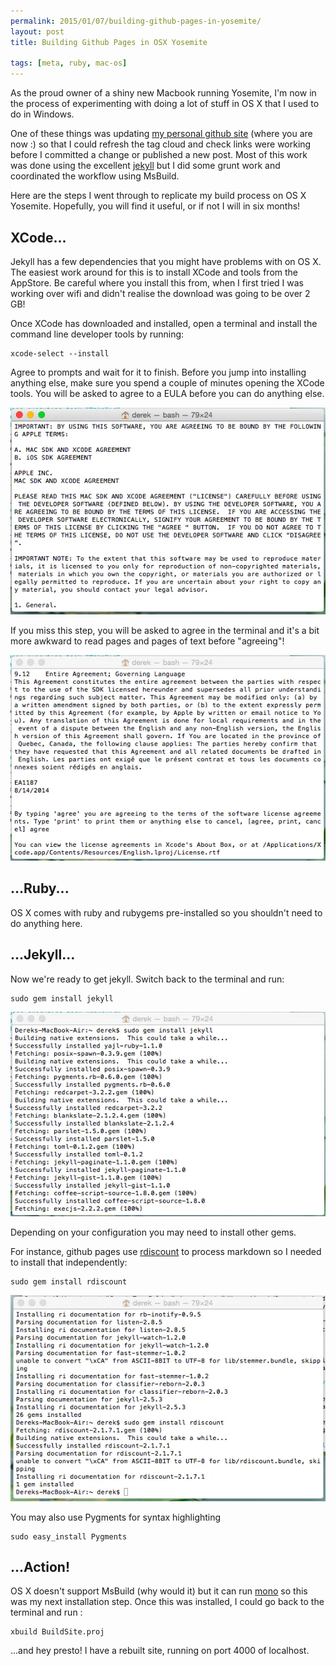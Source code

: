 ```yaml
---
permalink: 2015/01/07/building-github-pages-in-yosemite/
layout: post
title: Building Github Pages in OSX Yosemite

tags: [meta, ruby, mac-os]
---
```


As the proud owner of a shiny new Macbook running Yosemite, I'm now in the
process of experimenting with doing a lot of stuff in OS X that I used to
do in Windows.

One of these things was updating [my personal github site](http://deejaygraham.github.io/)
(where you are now :) so that I could refresh the tag cloud and check links
were working before I committed a change or published a new post. Most of this
work was done using the excellent [jekyll](http://jekyllrb.com/) but I did
some grunt work and coordinated the workflow using MsBuild.

Here are the steps I went through to replicate my build process on OS X Yosemite. Hopefully,
you will find it useful, or if not I will in six months!

## XCode...

Jekyll has a few dependencies that you might have problems with on OS X.
The easiest work around for this is to install XCode and tools from the AppStore.
Be careful where you install this from, when I first tried I was working over wifi
and didn't realise the download was going to be over 2 GB!

Once XCode has downloaded and installed, open a terminal and install the command
line developer tools by running:

    xcode-select --install

Agree to prompts and wait for it to finish. Before you jump into installing anything else,
make sure you spend a couple of minutes opening the XCode tools. You will be asked to
agree to a EULA before you can do anything else.

<img src="/img/posts/build-github-pages-yosemite/xcode-agreement.webp" class="u-max-full-width" alt="the agreement" />

If you miss this step, you will be asked to agree in the terminal and it's a
bit more awkward to read pages and pages of text before "agreeing"!

<img src="/img/posts/build-github-pages-yosemite/xcode-agreement-agree.webp" class="u-max-full-width" alt="agreeing to the agreement" />

## ...Ruby...

OS X comes with ruby and rubygems pre-installed so you shouldn't need to do
anything here.

## ...Jekyll...

Now we're ready to get jekyll. Switch back to the terminal and run:

    sudo gem install jekyll

<img src="/img/posts/build-github-pages-yosemite/jekyll.webp" class="u-max-full-width" alt="installing jekyll" />

Depending on your configuration you may need to install other gems.

For instance, github pages use [rdiscount](https://github.com/davidfstr/rdiscount)
to process markdown so I needed to install that independently:

    sudo gem install rdiscount

<img src="/img/posts/build-github-pages-yosemite/rdiscount.webp" class="u-max-full-width" alt="installing rdiscount" />

You may also use Pygments for syntax highlighting

    sudo easy_install Pygments

## ...Action!

OS X doesn't support MsBuild (why would it) but it can run [mono](http://www.mono-project.com/)
so this was my next installation step. Once this was installed, I could go back
to the terminal and run :

    xbuild BuildSite.proj


...and hey presto! I have a rebuilt site, running on port 4000 of localhost.
